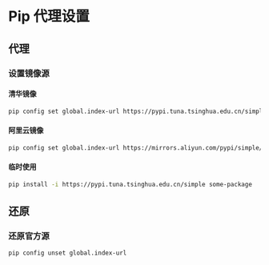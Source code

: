 # Pip 代理设置

## 代理

### 设置镜像源

#### 清华镜像
```bash
pip config set global.index-url https://pypi.tuna.tsinghua.edu.cn/simple
```

#### 阿里云镜像
```bash
pip config set global.index-url https://mirrors.aliyun.com/pypi/simple/
```

#### 临时使用
```bash
pip install -i https://pypi.tuna.tsinghua.edu.cn/simple some-package
```

## 还原

### 还原官方源
```bash
pip config unset global.index-url
``` 